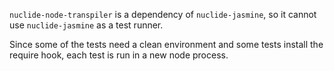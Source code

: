 `nuclide-node-transpiler` is a dependency of `nuclide-jasmine`, so it cannot use `nuclide-jasmine` as a test runner.

Since some of the tests need a clean environment and some tests install the require hook, each test is run in a new node process.
